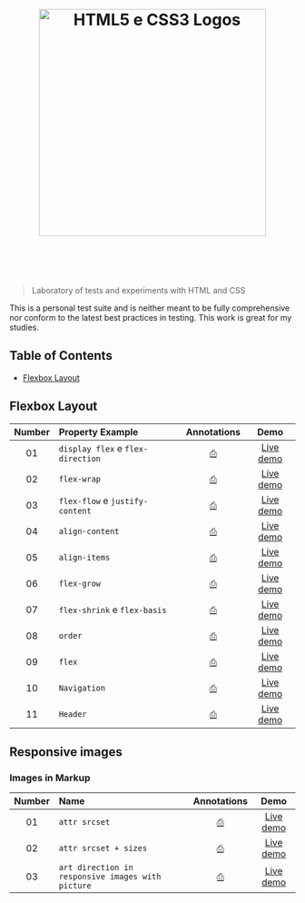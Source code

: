 <h1 align="center">
	<br>
	<img width="400" src="http://www.bobbyberberyan.com/wp-content/uploads/2012/03/HTML5CSS3Logos.svg" alt="HTML5 e CSS3 Logos">
	<br>
	<br>
	<br>
</h1>

> Laboratory of tests and experiments with HTML and CSS

This is a personal test suite and is neither meant to be fully comprehensive nor conform to the latest best practices in testing. This work is great for my studies.

## Table of Contents

+ [Flexbox Layout](#flexbox-layout)

## Flexbox Layout

| Number | Property Example | Annotations | Demo |
| :---: | :--- | :---: | :---: |
| 01 | `display flex` e `flex-direction` | [⎙]() | [Live demo](http://felipoliveira.github.io/lab-html-css/flexbox/flexbox-display-flex-direction/) |
| 02 | `flex-wrap` | [⎙]() | [Live demo](http://felipoliveira.github.io/lab-html-css/flexbox/flexbox-flex-wrap/) |
| 03 | `flex-flow` e `justify-content` | [⎙]() | [Live demo](http://felipoliveira.github.io/lab-html-css/flexbox/flexbox-flex-flow-justify-content/) |
| 04 | `align-content` | [⎙]() | [Live demo](http://felipoliveira.github.io/lab-html-css/flexbox/flexbox-align-content/) |
| 05 | `align-items` | [⎙]() | [Live demo](http://felipoliveira.github.io/lab-html-css/flexbox/flexbox-align-items/) |
| 06 | `flex-grow` | [⎙]() | [Live demo](http://felipoliveira.github.io/lab-html-css/flexbox/flexbox-flex-grow/) |
| 07 | `flex-shrink` e `flex-basis` | [⎙]() | [Live demo](http://felipoliveira.github.io/lab-html-css/flexbox/flexbox-flex-shrink-flex-basis/) |
| 08 | `order` | [⎙]() | [Live demo](http://felipoliveira.github.io/lab-html-css/flexbox/flexbox-order/) |
| 09 | `flex` | [⎙]() | [Live demo](http://felipoliveira.github.io/lab-html-css/flexbox/flexbox-flex/) |
| 10 | `Navigation` | [⎙]() | [Live demo](http://felipoliveira.github.io/lab-html-css/flexbox/flexbox-nav/) |
| 11 | `Header` | [⎙]() | [Live demo](http://felipoliveira.github.io/lab-html-css/flexbox/flexbox-header/) |


## Responsive images

### Images in Markup

| Number | Name | Annotations | Demo |
| :---: | :--- | :---: | :---: |
| 01 | `attr srcset` | [⎙]() | [Live demo](http://felipoliveira.github.io/lab-html-css/responsive-images/img-srcset/) |
| 02 | `attr srcset + sizes` | [⎙]() | [Live demo](http://felipoliveira.github.io/lab-html-css/responsive-images/srcset-sizes/) |
| 03 | `art direction in responsive images with picture` | [⎙]() | [Live demo](http://felipoliveira.github.io/lab-html-css/responsive-images/art-direction-picture/) |
